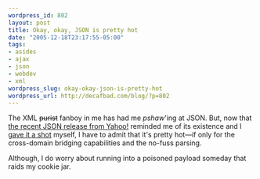 ```yaml
--- 
wordpress_id: 802
layout: post
title: Okay, okay, JSON is pretty hot
date: "2005-12-18T23:17:55-05:00"
tags: 
- asides
- ajax
- json
- webdev
- xml
wordpress_slug: okay-okay-json-is-pretty-hot
wordpress_url: http://decafbad.com/blog/?p=802
---
```

The XML <strike>purist</strike> fanboy in me has had me *pshaw*'ing at JSON.  But, now that [the recent JSON release from Yahoo!][yj] reminded me of its existence and I [gave it a shot][gs] myself, I have to admit that it's pretty hot—if only for the cross-domain bridging capabilities and the no-fuss parsing.

Although, I do worry about running into a poisoned payload someday that raids my cookie jar. 

<!-- tags: webdev ajax json xml -->

[yj]: http://ws1.inf.scd.yahoo.com/common/json.html
[gs]: http://decafbad.com/2005/12/FeedMagick/docs/json-demo.html
